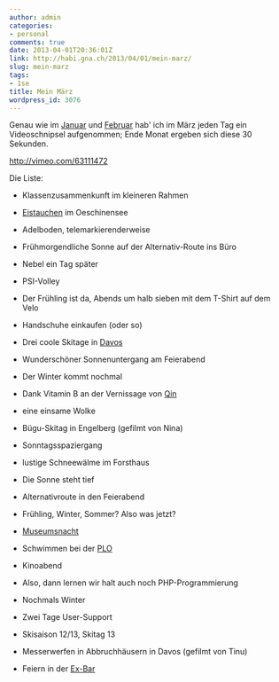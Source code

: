 ```yaml
---
author: admin
categories:
- personal
comments: true
date: 2013-04-01T20:36:01Z
link: http://habi.gna.ch/2013/04/01/mein-marz/
slug: mein-marz
tags:
- 1se
title: Mein März
wordpress_id: 3076
---
```


Genau wie im [Januar](http://habi.gna.ch/2013/02/01/mein-januar/) und [Februar](http://habi.gna.ch/2013/03/04/mein-februar/) hab' ich im März jeden Tag ein Videoschnipsel aufgenommen; Ende Monat ergeben sich diese 30 Sekunden.

http://vimeo.com/63111472

Die Liste:




  
  * Klassenzusammenkunft im kleineren Rahmen


  
  * [Eistauchen](http://habi.gna.ch/2013/03/04/eistauchen-2013/) im Oeschinensee  



  
  * Adelboden, telemarkierenderweise


  
  * Frühmorgendliche Sonne auf der Alternativ-Route ins Büro


  
  * Nebel ein Tag später


  
  * PSI-Volley


  
  * Der Frühling ist da, Abends um halb sieben mit dem T-Shirt auf dem Velo


  
  * Handschuhe einkaufen (oder so)


  
  * Drei coole Skitage in [Davos](http://habi.gna.ch/2013/03/09/da-wos-schnee-het/)


  
  * Wunderschöner Sonnenuntergang am Feierabend


  
  * Der Winter kommt nochmal


  
  * Dank Vitamin B an der Vernissage von [Qin](http://www.qin.ch)


  
  * eine einsame Wolke


  
  * Bügu-Skitag in Engelberg (gefilmt von Nina)


  
  * Sonntagsspaziergang


  
  * lustige Schneewälme im Forsthaus


  
  * Die Sonne steht tief


  
  * Alternativroute in den Feierabend


  
  * Frühling, Winter, Sommer? Also was jetzt?


  
  * [Museumsnacht](http://habi.gna.ch/2013/03/24/museumsnacht/)


  
  * Schwimmen bei der [PLO](http://www.plo-natation.ch/index.php/galerie/category/423-masters13)


  
  * Kinoabend


  
  * Also, dann lernen wir halt auch noch PHP-Programmierung


  
  * Nochmals Winter


  
  * Zwei Tage User-Support


  
  * Skisaison 12/13, Skitag 13


  
  * Messerwerfen in Abbruchhäusern in Davos (gefilmt von Tinu)


  
  * Feiern in der [Ex-Bar](http://ex-bar-davos.ch)


